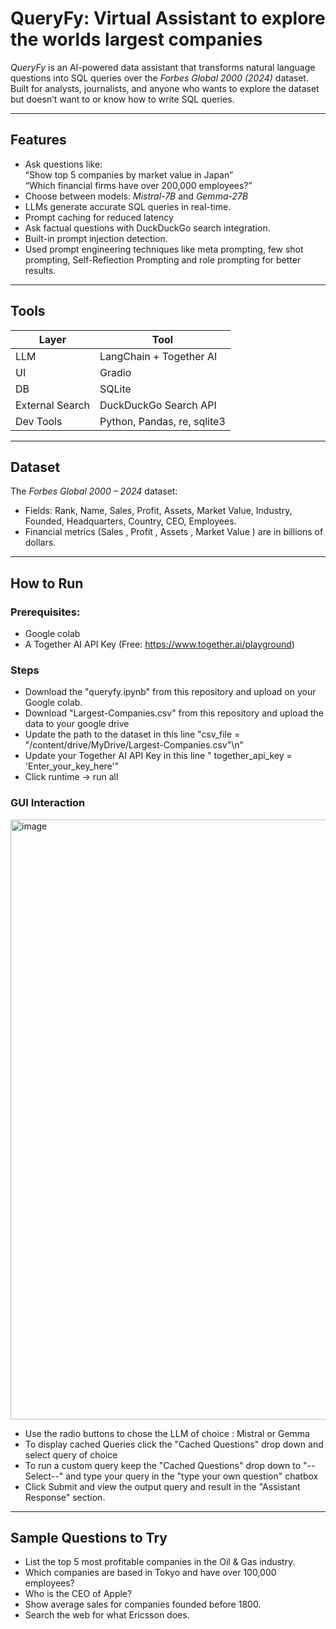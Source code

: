 # QueryFy: Virtual Assistant to explore the worlds largest companies

*QueryFy* is an AI-powered data assistant that transforms natural language questions into SQL queries over the *Forbes Global 2000 (2024)* dataset. Built for analysts, journalists, and anyone who wants to explore the dataset but doesn’t want to or know how to write SQL queries.

---

## Features

- Ask questions like:  
  “Show top 5 companies by market value in Japan”  
  “Which financial firms have over 200,000 employees?”
- Choose between models: *Mistral-7B* and *Gemma-27B*
- LLMs generate accurate SQL queries in real-time.
- Prompt caching for reduced latency
- Ask factual questions with DuckDuckGo search integration.
- Built-in prompt injection detection.
- Used prompt engineering techniques like meta prompting, few shot prompting, Self-Reflection Prompting and role prompting for better results.

---

## Tools

| Layer | Tool |
|-------|------|
| LLM | LangChain + Together AI |
| UI | Gradio |
| DB | SQLite |
| External Search | DuckDuckGo Search API |
| Dev Tools | Python, Pandas, re, sqlite3 |

---

## Dataset

The *Forbes Global 2000 – 2024* dataset:
- Fields: Rank, Name, Sales, Profit, Assets, Market Value, Industry, Founded, Headquarters, Country, CEO, Employees.
- Financial metrics (Sales , Profit , Assets , Market Value ) are in billions of dollars.

---

## How to Run

### Prerequisites:
- Google colab
- A Together AI API Key (Free: https://www.together.ai/playground)

### Steps
- Download the "queryfy.ipynb" from this repository and upload on your Google colab.
- Download "Largest-Companies.csv" from this repository and upload the data to your google drive
- Update the path to the dataset in this line "csv_file = \"/content/drive/MyDrive/Largest-Companies.csv\"\n"
- Update your Together AI API Key in this line " together_api_key = 'Enter_your_key_here'"
- Click runtime -> run all

### GUI Interaction
<img width="960" alt="image" src="https://github.com/user-attachments/assets/4556514f-9ddb-417a-81ca-e47cddbed45c" />

- Use the radio buttons to chose the LLM of choice : Mistral or Gemma 
- To display cached Queries click the "Cached Questions" drop down and select query of choice
- To run a custom query keep the "Cached Questions" drop down to "--Select--" and type your query in the "type your own question" chatbox
- Click Submit and view the output query and result in the "Assistant Response" section. 
---

## Sample Questions to Try

- List the top 5 most profitable companies in the Oil & Gas industry.
- Which companies are based in Tokyo and have over 100,000 employees?
- Who is the CEO of Apple?
- Show average sales for companies founded before 1800.
- Search the web for what Ericsson does.
